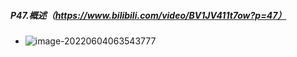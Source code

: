 ##### P47.概述（https://www.bilibili.com/video/BV1JV411t7ow?p=47）

- ![image-20220604063543777](C:\Users\呵\AppData\Roaming\Typora\typora-user-images\image-20220604063543777.png)